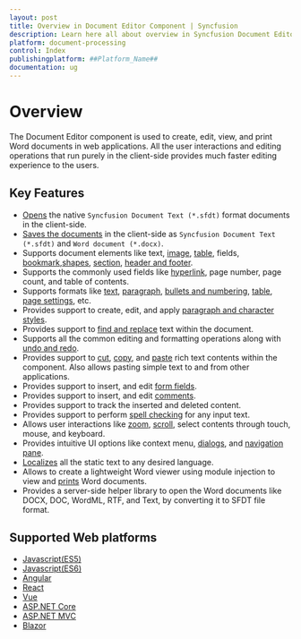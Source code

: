 ```yaml
---
layout: post
title: Overview in Document Editor Component | Syncfusion
description: Learn here all about overview in Syncfusion Document Editor component of Syncfusion Essential JS 2 and more.
platform: document-processing
control: Index
publishingplatform: ##Platform_Name##
documentation: ug
---
```



# Overview

The Document Editor component is used to create, edit, view, and print Word documents in web applications. All the user interactions and editing operations that run purely in the client-side provides much faster editing experience to the users.

## Key Features

* [Opens](../asp-net-core/import) the native `Syncfusion Document Text (*.sfdt)` format documents in the client-side.
* [Saves the documents](../asp-net-core/export) in the client-side as `Syncfusion Document Text (*.sfdt)` and `Word document (*.docx)`.
* Supports document elements like text, [image](../asp-net-core/image), [table](../asp-net-core/table), fields, [bookmark](../asp-net-core/bookmark),[shapes](../asp-net-core/shapes), [section](../asp-net-core/section-format), [header and footer](../asp-net-core/header-footer).
* Supports the commonly used fields like [hyperlink](../asp-net-core/link), page number, page count, and table of contents.
* Supports formats like [text](../asp-net-core/text-format), [paragraph](../asp-net-core/paragraph-format), [bullets and numbering](../asp-net-core/list-format), [table](../asp-net-core/table-format), [page settings](../asp-net-core/section-format), etc.
* Provides support to create, edit, and apply [paragraph and character styles](../asp-net-core/styles).
* Provides support to [find and replace](../asp-net-core/find-and-replace) text within the document.
* Supports all the common editing and formatting operations along with [undo and redo](../asp-net-core/history).
* Provides support to [cut](../asp-net-core/clipboard#cut), [copy](../asp-net-core/clipboard#copy), and [paste](../asp-net-core/clipboard#paste) rich text contents within the component. Also allows pasting simple text to and from other applications.
* Provides support to insert, and edit [form fields](../asp-net-core/form-fields).
* Provides support to insert, and edit [comments](../asp-net-core/comments).
* Provides support to track the inserted and deleted content.
* Provides support to perform [spell checking](../asp-net-core/spell-check) for any input text.
* Allows user interactions like [zoom](../asp-net-core/scrolling-zooming#zooming), [scroll](../asp-net-core/scrolling-zooming), select contents through touch, mouse, and keyboard.
* Provides intuitive UI options like context menu, [dialogs](../asp-net-core/dialog), and [navigation pane](../asp-net-core/find-and-replace#options-pane).
* [Localizes](../asp-net-core/global-local) all the static text to any desired language.
* Allows to create a lightweight Word viewer using module injection to view and [prints](../asp-net-core/print) Word documents.
* Provides a server-side helper library to open the Word documents like DOCX, DOC, WordML, RTF, and Text, by converting it to SFDT file format.

## Supported Web platforms

* [Javascript(ES5)](https://help.syncfusion.com/document-processing/word/word-processor/javascript-es5/getting-started)
* [Javascript(ES6)](https://help.syncfusion.com/document-processing/word/word-processor/javascript-es6/getting-started)
* [Angular](https://help.syncfusion.com/document-processing/word/word-processor/angular/getting-started)
* [React](https://help.syncfusion.com/document-processing/word/word-processor/react/getting-started)
* [Vue](https://help.syncfusion.com/document-processing/word/word-processor/vue/getting-started)
* [ASP.NET Core](https://help.syncfusion.com/document-processing/word/word-processor/asp-net-core/getting-started-core)
* [ASP.NET MVC](https://help.syncfusion.com/document-processing/word/word-processor/asp-net-mvc/getting-started)
* [Blazor](https://help.syncfusion.com/document-processing/word/word-processor/blazor/getting-started/server-side-application)